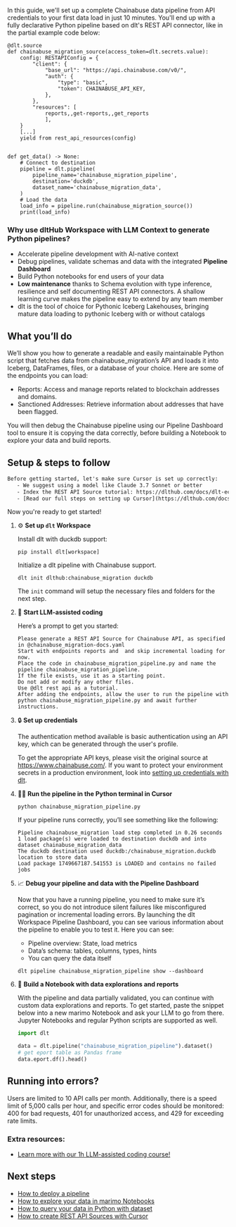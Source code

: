 In this guide, we'll set up a complete Chainabuse data pipeline from API credentials to your first data load in just 10 minutes. You'll end up with a fully declarative Python pipeline based on dlt's REST API connector, like in the partial example code below:

```python-outcome
@dlt.source
def chainabuse_migration_source(access_token=dlt.secrets.value):
    config: RESTAPIConfig = {
        "client": {
            "base_url": "https://api.chainabuse.com/v0/",
            "auth": {
                "type": "basic",
                "token": CHAINABUSE_API_KEY,
            },
        },
        "resources": [
            reports,,get-reports,,get_reports
            ],
    }
    [...]
    yield from rest_api_resources(config)


def get_data() -> None:
    # Connect to destination
    pipeline = dlt.pipeline(
        pipeline_name='chainabuse_migration_pipeline',
        destination='duckdb',
        dataset_name='chainabuse_migration_data', 
    )
    # Load the data
    load_info = pipeline.run(chainabuse_migration_source())
    print(load_info) 
```

### Why use dltHub Workspace with LLM Context to generate Python pipelines?

- Accelerate pipeline development with AI-native context
- Debug pipelines, validate schemas and data with the integrated **Pipeline Dashboard**
- Build Python notebooks for end users of your data
- **Low maintenance** thanks to Schema evolution with type inference, resilience and self documenting REST API connectors. A shallow learning curve makes the pipeline easy to extend by any team member
- dlt is the tool of choice for Pythonic Iceberg Lakehouses, bringing mature data loading to pythonic Iceberg with or without catalogs

## What you’ll do

We’ll show you how to generate a readable and easily maintainable Python script that fetches data from chainabuse_migration’s API and loads it into Iceberg, DataFrames, files, or a database of your choice. Here are some of the endpoints you can load:

- Reports: Access and manage reports related to blockchain addresses and domains.
- Sanctioned Addresses: Retrieve information about addresses that have been flagged.

You will then debug the Chainabuse pipeline using our Pipeline Dashboard tool to ensure it is copying the data correctly, before building a Notebook to explore your data and build reports.

## Setup & steps to follow

```default
Before getting started, let's make sure Cursor is set up correctly:
   - We suggest using a model like Claude 3.7 Sonnet or better
   - Index the REST API Source tutorial: https://dlthub.com/docs/dlt-ecosystem/verified-sources/rest_api/ and add it to context as **@dlt rest api**
   - [Read our full steps on setting up Cursor](https://dlthub.com/docs/dlt-ecosystem/llm-tooling/cursor-restapi#23-configuring-cursor-with-documentation)
```

Now you're ready to get started!

1. ⚙️ **Set up `dlt` Workspace**
    
    Install dlt with duckdb support:
    ```shell
    pip install dlt[workspace]
    ```

    Initialize a dlt pipeline with Chainabuse support.
    ```shell
    dlt init dlthub:chainabuse_migration duckdb
    ```

    The `init` command will setup the necessary files and folders for the next step.
    
2. 🤠 **Start LLM-assisted coding**
    
    Here’s a prompt to get you started:
    
    ```prompt
    Please generate a REST API Source for Chainabuse API, as specified in @chainabuse_migration-docs.yaml 
    Start with endpoints reports and  and skip incremental loading for now. 
    Place the code in chainabuse_migration_pipeline.py and name the pipeline chainabuse_migration_pipeline. 
    If the file exists, use it as a starting point. 
    Do not add or modify any other files. 
    Use @dlt rest api as a tutorial. 
    After adding the endpoints, allow the user to run the pipeline with python chainabuse_migration_pipeline.py and await further instructions.
    ```

    
3. 🔒 **Set up credentials** 
    
    The authentication method available is basic authentication using an API key, which can be generated through the user's profile.
    
    To get the appropriate API keys, please visit the original source at https://www.chainabuse.com/.
    If you want to protect your environment secrets in a production environment, look into [setting up credentials with dlt](https://dlthub.com/docs/walkthroughs/add_credentials).
    
4. 🏃‍♀️ **Run the pipeline in the Python terminal in Cursor**
    
    ```shell
    python chainabuse_migration_pipeline.py
    ```
    
    If your pipeline runs correctly, you’ll see something like the following:
    
    ```shell
    Pipeline chainabuse_migration load step completed in 0.26 seconds
    1 load package(s) were loaded to destination duckdb and into dataset chainabuse_migration_data
    The duckdb destination used duckdb:/chainabuse_migration.duckdb location to store data
    Load package 1749667187.541553 is LOADED and contains no failed jobs
    ```
    
5. 📈 **Debug your pipeline and data with the Pipeline Dashboard**

    Now that you have a running pipeline, you need to make sure it’s correct, so you do not introduce silent failures like misconfigured pagination or incremental loading errors. By launching the dlt Workspace Pipeline Dashboard, you can see various information about the pipeline to enable you to test it. Here you can see:
    - Pipeline overview: State, load metrics
    - Data’s schema: tables, columns, types, hints
    - You can query the data itself
    
    ```shell
    dlt pipeline chainabuse_migration_pipeline show --dashboard
    ```
    
6. 🐍 **Build a Notebook with data explorations and reports**

    With the pipeline and data partially validated, you can continue with custom data explorations and reports. To get started, paste the snippet below into a new marimo Notebook and ask your LLM to go from there. Jupyter Notebooks and regular Python scripts are supported as well.

    
    ```python
    import dlt

   data = dlt.pipeline("chainabuse_migration_pipeline").dataset()
   # get eport table as Pandas frame
   data.eport.df().head()
    ```

## Running into errors?

Users are limited to 10 API calls per month. Additionally, there is a speed limit of 5,000 calls per hour, and specific error codes should be monitored: 400 for bad requests, 401 for unauthorized access, and 429 for exceeding rate limits.

### Extra resources:

- [Learn more with our 1h LLM-assisted coding course!](https://www.youtube.com/watch?v=GGid70rnJuM)

## Next steps

- [How to deploy a pipeline](https://dlthub.com/docs/walkthroughs/deploy-a-pipeline)
- [How to explore your data in marimo Notebooks](https://dlthub.com/docs/general-usage/dataset-access/marimo)
- [How to query your data in Python with dataset](https://dlthub.com/docs/general-usage/dataset-access/dataset)
- [How to create REST API Sources with Cursor](https://dlthub.com/docs/dlt-ecosystem/llm-tooling/cursor-restapi)